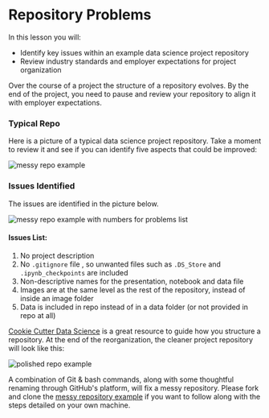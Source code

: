 # Repository Problems

In this lesson you will:

- Identify key issues within an example data science project repository
- Review industry standards and employer expectations for project organization

Over the course of a project the structure of a repository evolves. By the end of the project, you need to pause and review your repository to align it with employer expectations.

### Typical Repo
Here is a picture of a typical data science project repository. Take a moment to review it and see if you can identify five aspects that could be improved:

![messy repo example](https://raw.githubusercontent.com/learn-co-curriculum/dsc-postgrad-repo-org-problems/master/images/MessyRepo.png)

### Issues Identified

The issues are identified in the picture below.

![messy repo example with numbers for problems list](https://raw.githubusercontent.com/learn-co-curriculum/dsc-postgrad-repo-org-problems/master/images/MessyRepo_numbered.png)

#### Issues List:

1. No project description 
2. No `.gitignore` file , so unwanted files such as `.DS_Store` and `.ipynb_checkpoints` are included
3. Non-descriptive names for the presentation, notebook and data file
4. Images are at the same level as the rest of the repository, instead of inside an image folder
5. Data is included in repo instead of in a data folder (or not provided in repo at all)

[Cookie Cutter Data Science](https://drivendata.github.io/cookiecutter-data-science/#directory-structure) is a great resource to guide how you structure a repository. At the end of the reorganization, the cleaner project repository will look like this:

![polished repo example](https://raw.githubusercontent.com/learn-co-curriculum/dsc-postgrad-repo-org-problems/master/images/PolishedRepo.png)

A combination of Git & bash commands, along with some thoughtful renaming through GitHub's platform, will fix a messy repository. Please fork and clone the [messy repository example](https://github.com/learn-co-curriculum/dsc-postgrad_Project-Repository) if you want to follow along with the steps detailed on your own machine.
